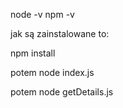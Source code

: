 node -v
npm -v

jak są zainstalowane to:

npm install

potem
node index.js

potem
node getDetails.js
